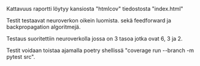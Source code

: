 Kattavuus raportti löytyy kansiosta "htmlcov" tiedostosta "index.html"

Testit testaavat neuroverkon oikein luomista. sekä feedforward ja backpropagation algoritmejä.

Testaus suoritettiin neuroverkolla jossa on 3 tasoa jotka ovat 6, 3 ja 2.

Testit voidaan toistaa ajamalla poetry shellissä "coverage run --branch -m pytest src".